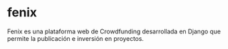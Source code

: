 # fenix
Fenix es una plataforma web de Crowdfunding desarrollada en Django que permite la publicación e inversión en proyectos.
